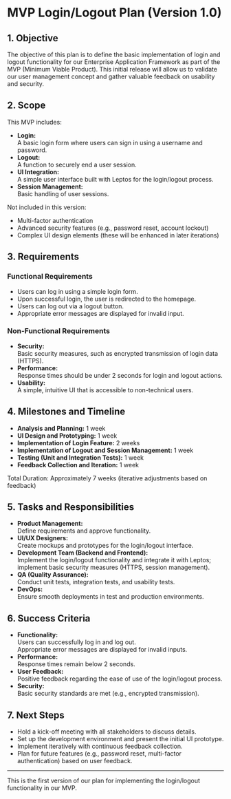 # MVP Login/Logout Plan (Version 1.0)

## 1. Objective

The objective of this plan is to define the basic implementation of login and logout functionality for our Enterprise Application Framework as part of the MVP (Minimum Viable Product). This initial release will allow us to validate our user management concept and gather valuable feedback on usability and security.

## 2. Scope

This MVP includes:

- **Login:**  
  A basic login form where users can sign in using a username and password.
- **Logout:**  
  A function to securely end a user session.
- **UI Integration:**  
  A simple user interface built with Leptos for the login/logout process.
- **Session Management:**  
  Basic handling of user sessions.

Not included in this version:

- Multi-factor authentication
- Advanced security features (e.g., password reset, account lockout)
- Complex UI design elements (these will be enhanced in later iterations)

## 3. Requirements

### Functional Requirements

- Users can log in using a simple login form.
- Upon successful login, the user is redirected to the homepage.
- Users can log out via a logout button.
- Appropriate error messages are displayed for invalid input.

### Non-Functional Requirements

- **Security:**  
  Basic security measures, such as encrypted transmission of login data (HTTPS).
- **Performance:**  
  Response times should be under 2 seconds for login and logout actions.
- **Usability:**  
  A simple, intuitive UI that is accessible to non-technical users.

## 4. Milestones and Timeline

- **Analysis and Planning:** 1 week
- **UI Design and Prototyping:** 1 week
- **Implementation of Login Feature:** 2 weeks
- **Implementation of Logout and Session Management:** 1 week
- **Testing (Unit and Integration Tests):** 1 week
- **Feedback Collection and Iteration:** 1 week

Total Duration: Approximately 7 weeks (iterative adjustments based on feedback)

## 5. Tasks and Responsibilities

- **Product Management:**  
  Define requirements and approve functionality.
- **UI/UX Designers:**  
  Create mockups and prototypes for the login/logout interface.
- **Development Team (Backend and Frontend):**  
  Implement the login/logout functionality and integrate it with Leptos; implement basic security measures (HTTPS, session management).
- **QA (Quality Assurance):**  
  Conduct unit tests, integration tests, and usability tests.
- **DevOps:**  
  Ensure smooth deployments in test and production environments.

## 6. Success Criteria

- **Functionality:**  
  Users can successfully log in and log out.  
  Appropriate error messages are displayed for invalid inputs.
- **Performance:**  
  Response times remain below 2 seconds.
- **User Feedback:**  
  Positive feedback regarding the ease of use of the login/logout process.
- **Security:**  
  Basic security standards are met (e.g., encrypted transmission).

## 7. Next Steps

- Hold a kick-off meeting with all stakeholders to discuss details.
- Set up the development environment and present the initial UI prototype.
- Implement iteratively with continuous feedback collection.
- Plan for future features (e.g., password reset, multi-factor authentication) based on user feedback.

---

This is the first version of our plan for implementing the login/logout functionality in our MVP.

